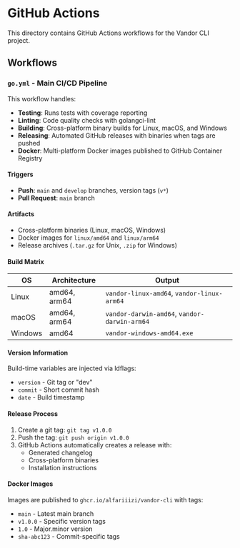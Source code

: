 # GitHub Actions

This directory contains GitHub Actions workflows for the Vandor CLI project.

## Workflows

### `go.yml` - Main CI/CD Pipeline

This workflow handles:

- **Testing**: Runs tests with coverage reporting
- **Linting**: Code quality checks with golangci-lint
- **Building**: Cross-platform binary builds for Linux, macOS, and Windows
- **Releasing**: Automated GitHub releases with binaries when tags are pushed
- **Docker**: Multi-platform Docker images published to GitHub Container Registry

#### Triggers

- **Push**: `main` and `develop` branches, version tags (`v*`)
- **Pull Request**: `main` branch

#### Artifacts

- Cross-platform binaries (Linux, macOS, Windows)
- Docker images for `linux/amd64` and `linux/arm64`
- Release archives (`.tar.gz` for Unix, `.zip` for Windows)

#### Build Matrix

| OS | Architecture | Output |
|----|--------------|--------|
| Linux | amd64, arm64 | `vandor-linux-amd64`, `vandor-linux-arm64` |
| macOS | amd64, arm64 | `vandor-darwin-amd64`, `vandor-darwin-arm64` |
| Windows | amd64 | `vandor-windows-amd64.exe` |

#### Version Information

Build-time variables are injected via ldflags:
- `version` - Git tag or "dev"
- `commit` - Short commit hash
- `date` - Build timestamp

#### Release Process

1. Create a git tag: `git tag v1.0.0`
2. Push the tag: `git push origin v1.0.0`  
3. GitHub Actions automatically creates a release with:
   - Generated changelog
   - Cross-platform binaries
   - Installation instructions

#### Docker Images

Images are published to `ghcr.io/alfariiizi/vandor-cli` with tags:
- `main` - Latest main branch
- `v1.0.0` - Specific version tags
- `1.0` - Major.minor version
- `sha-abc123` - Commit-specific tags